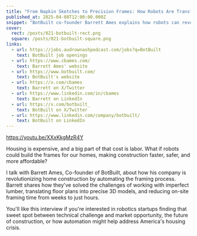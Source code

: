 ```yaml
---
title: "From Napkin Sketches to Precision Frames: How Robots Are Transforming Home Building"
published_at: 2025-04-08T12:00:00.000Z
snippet: "BotBuilt co-founder Barrett Ames explains how robots can revolutionize home construction by automating framing, making building faster, safer and more affordable."
cover:
  rect: /posts/021-botbuilt-rect.png
  square: /posts/021-botbuilt-square.png
links:
  - url: https://jobs.audrownashpodcast.com/jobs?q=BotBuilt
    text: BotBuilt job openings
  - url: https://www.cbames.com/
    text: Barrett Ames' website
  - url: https://www.botbuilt.com/
    text: BotBuilt's website
  - url: https://x.com/cbames
    text: Barrett on X/Twitter
  - url: https://www.linkedin.com/in/cbames
    text: Barrett on LinkedIn
  - url: https://x.com/botbuilt_
    text: BotBuilt on X/Twitter
  - url: https://www.linkedin.com/company/botbuilt/
    text: BotBuilt on LinkedIn
---
```


https://youtu.be/XXxKkgMzR4Y

Housing is expensive, and a big part of that cost is labor. What if robots could
build the frames for our homes, making construction faster, safer, and more
affordable?

I talk with Barrett Ames, Co-founder of BotBuilt, about how his company is
revolutionizing home construction by automating the framing process. Barrett
shares how they've solved the challenges of working with imperfect lumber,
translating floor plans into precise 3D models, and reducing on-site framing
time from weeks to just hours.

You'll like this interview if you're interested in robotics startups finding
that sweet spot between technical challenge and market opportunity, the future
of construction, or how automation might help address America's housing crisis.
